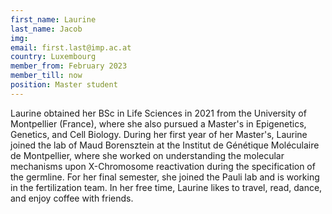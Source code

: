 ```yaml
---
first_name: Laurine
last_name: Jacob
img: 
email: first.last@imp.ac.at
country: Luxembourg
member_from: February 2023
member_till: now
position: Master student
---
```

Laurine obtained her BSc in Life Sciences in 2021 from the University of Montpellier (France), where she also pursued a Master's in Epigenetics, Genetics, and Cell Biology. During her first year of her Master's, Laurine joined the lab of Maud Borensztein at the Institut de Génétique Moléculaire de Montpellier, where she worked on understanding the molecular mechanisms upon X-Chromosome reactivation during the specification of the germline. For her final semester, she joined the Pauli lab and is working in the fertilization team. In her free time, Laurine likes to travel, read, dance, and enjoy coffee with friends. 
